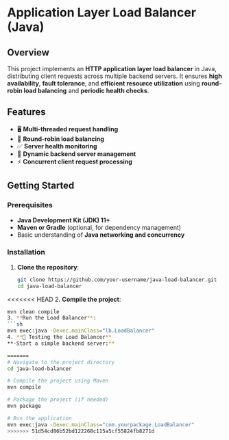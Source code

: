# Application Layer Load Balancer (Java)

## Overview

This project implements an **HTTP application layer load balancer** in Java, distributing client requests across multiple backend servers. It ensures **high availability**, **fault tolerance**, and **efficient resource utilization** using **round-robin load balancing** and **periodic health checks**.

## Features

- 🖥 **Multi-threaded request handling**
- 🔄 **Round-robin load balancing**
- ✅ **Server health monitoring**
- 🔧 **Dynamic backend server management**
- ⚡ **Concurrent client request processing**

## Getting Started

### Prerequisites

- **Java Development Kit (JDK) 11+**
- **Maven or Gradle** (optional, for dependency management)
- Basic understanding of **Java networking and concurrency**

### Installation

1. **Clone the repository**:
   ```sh
   git clone https://github.com/your-username/java-load-balancer.git
   cd java-load-balancer
<<<<<<< HEAD
2. **Compile the project**:
   ```sh
   mvn clean compile
3. **Run the Load Balancer**:
   ```sh
   mvn exec:java -Dexec.mainClass="lb.LoadBalancer"
4. **🔁 Testing the Load Balancer**
**-Start a simple backend server:**
   
=======
# Navigate to the project directory
cd java-load-balancer

# Compile the project using Maven
mvn compile

# Package the project (if needed)
mvn package

# Run the application
mvn exec:java -Dexec.mainClass="com.yourpackage.LoadBalancer"
>>>>>>> 51d54cd86b52bd122268c115a5cf55824fb8271d
